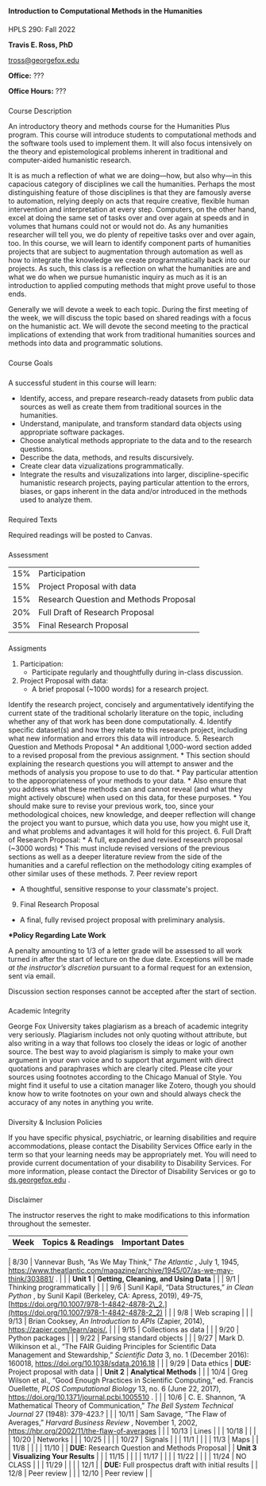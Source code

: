 




## 
**Introduction to Computational Methods in the Humanities**


#### 
 HPLS 290: Fall 2022



**Travis E. Ross, PhD** 
  

[tross@georgefox.edu](mailto:tross@georgefox.edu) 
  

**Office:** 
 ???
   

**Office Hours:** 
 ???
 
### 
 Course Description






An introductory theory and methods course for the Humanities Plus program. This course will introduce students to computational methods and the software tools used to implement them. It will also focus intensively on the theory and epistemological problems inherent in traditional and computer-aided humanistic research.

 It is as much a reflection of what we are doing—how, but also why—in this capacious category of disciplines we call the humanities. Perhaps the most distinguishing feature of those disciplines is that they are famously averse to automation, relying deeply on acts that require creative, flexible human intervention and interpretation at every step. Computers, on the other hand, excel at doing the same set of tasks over and over again at speeds and in volumes that humans could not or would not do. As any humanities researcher will tell you, we do plenty of repeitive tasks over and over again, too. In this course, we will learn to identify component parts of humanities projects that are subject to augmentation through automation as well as how to integrate the knowledge we create programmatically back into our projects. As such, this class is a reflection on what the humanities are and what we do when we pursue humanistic inquiry as much as it is an introduction to applied computing methods that might prove useful to those ends. 




 Generally we will devote a week to each topic. During the first meeting of the week, we will discuss the topic based on shared readings with a focus on the humanistic act. We will devote the second meeting to the practical implications of extending that work from traditional humanities sources and methods into data and programmatic solutions.
 


### 
 Course Goals


### 
 A successful student in this course will learn:


* Identify, access, and prepare research-ready datasets from public data sources as well as create them from traditional sources in the humanities.
* Understand, manipulate, and transform standard data objects using appropriate software packages.
* Choose analytical methods appropriate to the data and to the research questions.
* Describe the data, methods, and results discursively.
* Create clear data vizualizations programmatically.
* Integrate the results and visuzalizations into larger, discipline-specific humanistic research projects, paying particular attention to the errors, biases, or gaps inherent in the data and/or introduced in the methods used to analyze them.


### 
 Required Texts


 Required readings will be posted to Canvas.
   

### 
 Assessment




|  |  |
| --- | --- |
| 15% | Participation |
| 15% | Project Proposal with data |
| 15% | Research Question and Methods Proposal |
| 20% | Full Draft of Research Proposal |
| 35% | Final Research Proposal |


### 
 Assigments


1. Participation:
	* Participate regularly and thoughtfully during in-class discussion.
2. Project Proposal with data:
	* A brief proposal (~1000 words) for a research project.

 Identify the research project, concisely and argumentatively identifying the current state of the traditional scholarly literature on the topic, including whether any of that work has been done computationally.
 4. Identify specific dataset(s) and how they relate to this research project, including what new information and errors this data will introduce.
5. Research Question and Methods Proposal
	* An additional 1,000-word section added to a revised proposal from the previous assignment.
	* This section should explaining the research questions you will attempt to answer and the methods of analysis you propose to use to do that.
	* Pay particular attention to the apporopriateness of your methods to your data.
	* Also ensure that you address what these methods can and cannot reveal (and what they might actively obscure) when used on this data, for these purposes.
	* You should make sure to revise your previous work, too, since your methodological choices, new knowledge, and deeper reflection will change the project you want to pursue, which data you use, how you might use it, and what problems and advantages it will hold for this project.
6. Full Draft of Research Proposal:
	* A full, expanded and revised research proposal (~3000 words)
	* This must include revised versions of the previous sections as well as a deeper literature review from the side of the humanities and a careful reflection on the methodology citing examples of other similar uses of these methods.
7. Peer review report
* A thoughtful, sensitive response to your classmate's project.

9. Final Research Proposal
* A final, fully revised project proposal with preliminary analysis.



**\*Policy Regarding Late Work** 



 A penalty amounting to 1/3 of a letter grade will be assessed to all work turned in after the start of lecture on the due date. Exceptions will be made
 *at the instructor’s discretion* 
 pursuant to a formal request for an extension, sent via email.
 



 Discussion section responses cannot be accepted after the start of section.
 



### 
 Academic Integrity



 George Fox University takes plagiarism as a breach of academic integrity very seriously. Plagiarism includes not only quoting without attribute, but also writing in a way that follows too closely the ideas or logic of another source. The best way to avoid plagiarism is simply to make your own argument in your own voice and to support that argument with direct quotations and paraphrases which are clearly cited. Please cite your sources using footnotes according to the Chicago Manual of Style. You might find it useful to use a citation manager like Zotero, though you should know how to write footnotes on your own and should always check the accuracy of any notes in anything you write.
 


### 
 Diversity & Inclusion Policies




 If you have specific physical, psychiatric, or learning disabilities and require accommodations, please contact the Disability Services Office early in the term so that your learning needs may be appropriately met. You will need to provide current documentation of your disability to Disability Services. For more information, please contact the Director of Disability Services or go to
 [ds.georgefox.edu](https://ds.georgefox.edu) 
 .
 



### 
 Disclaimer




 The instructor reserves the right to make modifications to this information throughout the semester.
 




|  |  |  |
| --- | --- | --- |
| **Week**  | **Topics & Readings**  | **Important Dates**  |
| 
 8/30
  | 
 Vannevar Bush, “As We May Think,”
 *The Atlantic* 
 , July 1, 1945,
 <https://www.theatlantic.com/magazine/archive/1945/07/as-we-may-think/303881/>
 .
  |  |
| **Unit 1**  | **Getting, Cleaning, and Using Data**  |  |
| 
 9/1
  | 
 Thinking programmatically
  |  |
| 
 9/6
  | 
 Sunil Kapil, “Data Structures,”
 *in* 
*Clean Python* 
 , by Sunil Kapil (Berkeley, CA: Apress, 2019), 49-75,
 [https://doi.org/10.1007/978-1-4842-4878-2\_2.](https://doi.org/10.1007/978-1-4842-4878-2_2)  |  |
| 
 9/8
  | 
 Web scraping
  |  |
| 
 9/13
  | 
 Brian Cooksey,
 *An Introduction to APIs* 
 (Zapier, 2014),
 <https://zapier.com/learn/apis/.> |  |
| 
 9/15
  | 
 Collections as data
  |  |
| 
 9/20
  | 
 Python packages
  |  |
| 
 9/22
  | 
 Parsing standard objects
  |  |
| 
 9/27
  | 
 Mark D. Wilkinson et al., “The FAIR Guiding Principles for Scientific Data Management and Stewardship,”
 *Scientific Data* 
 3, no. 1 (December 2016): 160018,
 <https://doi.org/10.1038/sdata.2016.18> |  |
| 
 9/29
  | 
 Data ethics
  | **DUE:** 
 Project proposal with data
  |
| **Unit 2**  | **Analytical Methods**  |  |
| 
 10/4
  | 
 Greg Wilson et al., “Good Enough Practices in Scientific Computing,” ed. Francis Ouellette,
 *PLOS Computational Biology* 
 13, no. 6 (June 22, 2017),
 <https://doi.org/10.1371/journal.pcbi.1005510>
 .
  |  |
| 
 10/6
  | 
 C. E. Shannon, “A Mathematical Theory of Communication,”
 *The Bell System Technical Journal* 
 27 (1948): 379-423.?
  |  |
| 
 10/11
  | 
 Sam Savage, “The Flaw of Averages,”
 *Harvard Business Review* 
 , November 1, 2002,
 <https://hbr.org/2002/11/the-flaw-of-averages> |  |
| 
 10/13
  | 
 Lines
  |  |
| 
 10/18
  |  |  |
| 
 10/20
  | 
 Networks
  |  |
| 
 10/25
  |  |  |
| 
 10/27
  | 
 Signals
  |  |
| 
 11/1
  |  |  |
| 
 11/3
  | 
 Maps
  |  |
| 
 11/8
  |  |  |
| 
 11/10
  |  | **DUE:** 
 Research Question and Methods Proposal
  |
| **Unit 3**  | **Visualizing Your Results**  |  |
| 
 11/15
  |  |  |
| 
 11/17
  |  |  |
| 
 11/22
  |  |  |
| 
 11/24
  | 
 NO CLASS
  |  |
| 
 11/29
  |  |  |
| 
 12/1
  |  | **DUE:** 
 Full prospectus draft with initial results
  |
| 
 12/8
  | 
 Peer review
  |  |
| 
 12/10
  | 
 Peer review
  |  |




